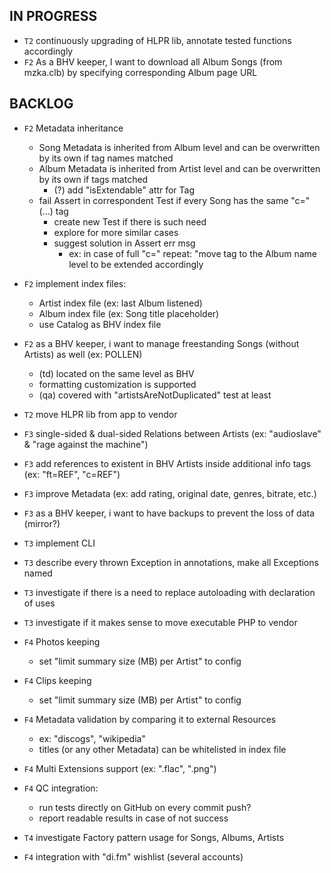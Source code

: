 
## IN PROGRESS
- `T2` continuously upgrading of HLPR lib, annotate tested functions accordingly
- `F2` As a BHV keeper, I want to download all Album Songs (from mzka.clb) by specifying corresponding Album page URL

## BACKLOG
- `F2` Metadata inheritance
    - Song Metadata is inherited from Album level and can be overwritten by its own if tag names matched
    - Album Metadata is inherited from Artist level and can be overwritten by its own if tags matched
        - (?) add "isExtendable" attr for Tag
    - fail Assert in correspondent Test if every Song has the same "c=" (...) tag
        - create new Test if there is such need
        - explore for more similar cases
        - suggest solution in Assert err msg
            - ex: in case of full "c=" repeat: "move tag to the Album name level to be extended accordingly
- `F2` implement index files:
    - Artist index file (ex: last Album listened)
    - Album index file (ex: Song title placeholder)
    - use Catalog as BHV index file
- `F2` as a BHV keeper, i want to manage freestanding Songs (without Artists) as well (ex: POLLEN)
    - (td) located on the same level as BHV
    - formatting customization is supported
    - (qa) covered with "artistsAreNotDuplicated" test at least
- `T2` move HLPR lib from app to vendor

- `F3` single-sided & dual-sided Relations between Artists (ex: "audioslave" & "rage against the machine")
- `F3` add references to existent in BHV Artists inside additional info tags (ex: "ft=REF", "c=REF")
- `F3` improve Metadata (ex: add rating, original date, genres, bitrate, etc.)
- `F3` as a BHV keeper, i want to have backups to prevent the loss of data (mirror?)
- `T3` implement CLI
- `T3` describe every thrown Exception in annotations, make all Exceptions named
- `T3` investigate if there is a need to replace autoloading with declaration of uses
- `T3` investigate if it makes sense to move executable PHP to vendor

- `F4` Photos keeping
    - set "limit summary size (MB) per Artist" to config
- `F4` Clips keeping
    - set "limit summary size (MB) per Artist" to config
- `F4` Metadata validation by comparing it to external Resources
    - ex: "discogs", "wikipedia"
    - titles (or any other Metadata) can be whitelisted in index file
- `F4` Multi Extensions support (ex: ".flac", ".png")
- `F4` QC integration:
    - run tests directly on GitHub on every commit push?
    - report readable results in case of not success
- `T4` investigate Factory pattern usage for Songs, Albums, Artists
- `F4` integration with "di.fm" wishlist (several accounts)
